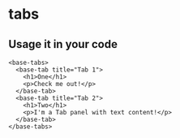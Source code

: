 # tabs


## Usage it in your code
    <base-tabs>
      <base-tab title="Tab 1">
        <h1>One</h1>
        <p>Check me out!</p>
      </base-tab>
      <base-tab title="Tab 2">
        <h1>Two</h1>
        <p>I'm a Tab panel with text content!</p>
      </base-tab>
    </base-tabs>
